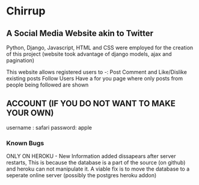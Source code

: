 # Chirrup
## A Social Media Website akin to Twitter

Python, Django, Javascript, HTML and CSS were employed for the creation of this project
(website took advantage of django models, ajax and pagination)

This website allows registered users to -:
  Post
  Comment and Like/Dislike existing posts
  Follow Users
  Have a for you page where only posts from people being followed are shown

## ACCOUNT (IF YOU DO NOT WANT TO MAKE YOUR OWN)
username : safari
password: apple

### Known Bugs

ONLY ON HEROKU - New Information added dissapears after server restarts, This is because the database is a part of the source (on github) and heroku can not manipulate it. A viable fix is to move the database to a seperate online server (possibly the postgres heroku addon)


